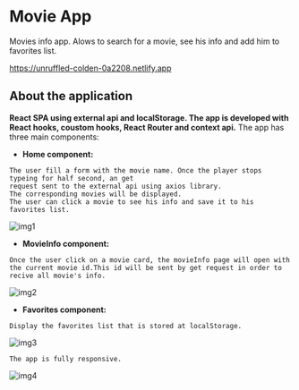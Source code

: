 # Movie App

Movies info app. 
Alows to search for a movie, see his info and add him to favorites list.

https://unruffled-colden-0a2208.netlify.app

## About the application
 **React SPA using external api and localStorage.
 The app is developed with React hooks, coustom hooks, React Router and context api.**
 The app has three main components:

- **Home component:**
```
The user fill a form with the movie name. Once the player stops typeing for half second, an get 
request sent to the external api using axios library.
The corresponding movies will be displayed.
The user can click a movie to see his info and save it to his favorites list.
```
![img1](https://user-images.githubusercontent.com/66163118/140812358-50a2fdb2-05da-4fa6-93c1-8b57d3350104.png)

- **MovieInfo component:**
```
Once the user click on a movie card, the movieInfo page will open with the current movie id.This id will be sent by get request in order to recive all movie's info.
```
![img2](https://user-images.githubusercontent.com/66163118/140931239-7e5527c2-1069-447d-a887-2cfbd5e1c100.png)

- **Favorites component:**
```
Display the favorites list that is stored at localStorage. 
```
![img3](https://user-images.githubusercontent.com/66163118/140982924-e8892f19-96c1-4c75-8151-3a3ed1616e0b.png)


```
The app is fully responsive.
```
![img4](https://user-images.githubusercontent.com/66163118/141091547-38757318-6a18-44df-a72d-62ea43718099.png)

```





